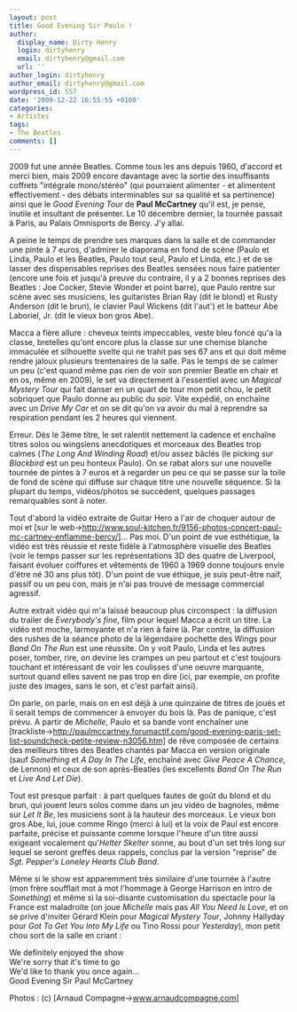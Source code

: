 ```yaml
---
layout: post
title: Good Evening Sir Paulo !
author:
  display_name: Dirty Henry
  login: dirtyhenry
  email: dirtyhenry@gmail.com
  url: ''
author_login: dirtyhenry
author_email: dirtyhenry@gmail.com
wordpress_id: 557
date: '2009-12-22 16:55:55 +0100'
categories:
- Artistes
tags:
- The Beatles
comments: []
---
```

2009 fut une année Beatles. Comme tous les ans depuis 1960, d'accord et merci bien, mais 2009 encore davantage avec la sortie des insuffisants coffrets "intégrale mono/stéréo" (qui pourraient alimenter - et alimentent effectivement - des débats interminables sur sa qualité et sa pertinence) ainsi que le *Good Evening Tour* de __Paul McCartney__ qu'il est, je pense, inutile et insultant de présenter. Le 10 décembre dernier, la tournée passait à Paris, au Palais Omnisports de Bercy. J'y allai.

A peine le temps de prendre ses marques dans la salle et de commander une pinte à 7 euros, d'admirer le diaporama en fond de scène (Paulo et Linda, Paulo et les Beatles, Paulo tout seul, Paulo et Linda, etc.) et de se lasser des dispensables reprises des Beatles sensées nous faire patienter (encore une fois et jusqu'à preuve du contraire, il y a 2 bonnes reprises des Beatles : Joe Cocker, Stevie Wonder et point barre), que Paulo rentre sur scène avec ses musiciens, les guitaristes Brian Ray (dit le blond) et Rusty Anderson (dit le brun), le clavier Paul Wickens (dit l'aut') et le batteur Abe Laboriel, Jr. (dit le vieux bon gros Abe).

Macca a fière allure : cheveux teints impeccables, veste bleu foncé qu'a la classe, bretelles qu'ont encore plus la classe sur une chemise blanche immaculée et silhouette svelte qui ne trahit pas ses 67 ans et qui doit même rendre jaloux plusieurs trentenaires de la salle. Pas le temps de se calmer un peu (c'est quand même pas rien de voir son premier Beatle en chair et en os, même en 2009), le set va directement à l'essentiel avec un *Magical Mystery Tour* qui fait danser en un quart de tour mon petit chou, le petit sobriquet que Paulo donne au public du soir. Vite expédié, on enchaîne avec un *Drive My Car* et on se dit qu'on va avoir du mal à reprendre sa respiration pendant les 2 heures qui viennent. 

<img344>

Erreur. Dès le 3ème titre, le set ralentit nettement la cadence et enchaîne titres solos ou wingsiens anecdotiques et morceaux des Beatles trop calmes (*The Long And Winding Road*) et/ou assez bâclés (le picking sur *Blackbird* est un peu honteux Paulo). On se rabat alors sur une nouvelle tournée de pintes à 7 euros et à regarder un peu ce qui se passe sur la toile de fond de scène qui diffuse sur chaque titre une nouvelle séquence. Si la plupart du temps, vidéos/photos se succèdent, quelques passages remarquables sont à noter.

Tout d'abord la vidéo extraite de Guitar Hero a l'air de choquer autour de moi et [sur le web->http://www.soul-kitchen.fr/9156-photos-concert-paul-mc-cartney-enflamme-bercy/]... Pas moi. D'un point de vue esthétique, la vidéo est très réussie et reste fidèle à l'atmosphère visuelle des Beatles (voir le temps passer sur les représentations 3D des quatre de Liverpool, faisant évoluer coiffures et vêtements de 1960 à 1969 donne toujours envie d'être né 30 ans plus tôt). D'un point de vue éthique, je suis peut-être naïf, passif ou un peu con, mais je n'ai pas trouvé de message commercial agressif.

Autre extrait vidéo qui m'a laissé beaucoup plus circonspect : la diffusion du trailer de *Everybody's fine*, film pour lequel Macca a écrit un titre. La vidéo est moche, larmoyante et n'a rien à faire là. Par contre, la diffusion des rushes de la séance photo de la légendaire pochette des Wings pour *Band On The Run* est une réussite. On y voit Paulo, Linda et les autres poser, tomber, rire, on devine les crampes un peu partout et c'est toujours touchant et intéressant de voir les coulisses d'une oeuvre marquante, surtout quand elles savent ne pas trop en dire (ici, par exemple, on profite juste des images, sans le son, et c'est parfait ainsi).

<img345>

On parle, on parle, mais on en est déjà à une quinzaine de titres de joués et il serait temps de commencer à envoyer du bois là. Pas de panique, c'est prévu. A partir de *Michelle*, Paulo et sa bande vont enchaîner une [trackliste->http://paulmccartney.forumactif.com/good-evening-paris-set-list-soundcheck-petite-review-n3056.htm] de rêve composée de certains des meilleurs titres des Beatles chantés par Macca en version originale (sauf *Something* et *A Day In The Life*, enchaîné avec *Give Peace A Chance*, de Lennon) et ceux de son après-Beatles (les excellents *Band On The Run* et *Live And Let Die*).

Tout est presque parfait : à part quelques fautes de goût du blond et du brun, qui jouent leurs solos comme dans un jeu vidéo de bagnoles, même sur *Let It Be*, les musiciens sont à la hauteur des morceaux. Le vieux bon gros Abe, lui, joue comme Ringo (merci à lui) et la voix de Paul est encore parfaite, précise et puissante comme lorsque l'heure d'un titre aussi exigeant vocalement qu'*Helter Skelter* sonne, au bout d'un set très long sur lequel se seront greffés deux rappels, conclus par la version "reprise" de *Sgt. Pepper's Loneley Hearts Club Band*.

Même si le show est apparemment très similaire d'une tournée à l'autre (mon frère soufflait mot à mot l'hommage à George Harrison en intro de *Something*) et même si la soi-disante customisation du spectacle pour la France est maladroite (on joue *Michelle* mais pas *All You Need Is Love*, et on se prive d'inviter Gérard Klein pour *Magical Mystery Tour*, Johnny Hallyday pour *Got To Get You Into My Life* ou Tino Rossi pour *Yesterday*), mon petit chou sort de la salle en criant :

<quote> 
  We definitely enjoyed the show<br />
  We're sorry that it's time to go<br />
  We'd like to thank you once again...<br />
  Good Evening Sir Paul McCartney
</quote>

Photos : (c) [Arnaud Compagne->www.arnaudcompagne.com]
